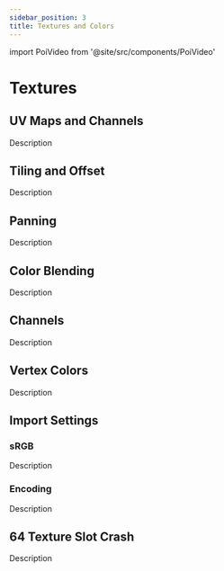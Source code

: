 ```yaml
---
sidebar_position: 3
title: Textures and Colors
---
```

import PoiVideo from '@site/src/components/PoiVideo'

# Textures

## UV Maps and Channels

Description

## Tiling and Offset

Description

## Panning

Description

## Color Blending

Description

## Channels

Description

## Vertex Colors

Description

## Import Settings

### sRGB

Description

### Encoding

Description

## 64 Texture Slot Crash

Description

